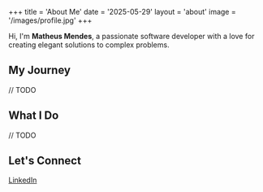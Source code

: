 +++
title = 'About Me'
date = '2025-05-29'
layout = 'about'
image = '/images/profile.jpg'
+++

Hi, I'm **Matheus Mendes**, a passionate software developer with a love for creating elegant solutions to complex problems.

## My Journey

// TODO

## What I Do

// TODO

## Let's Connect

[LinkedIn](https://www.linkedin.com/in/bigodines)

